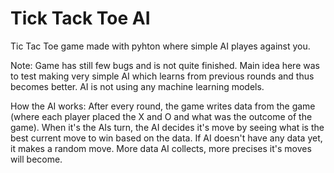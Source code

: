 # Tick Tack Toe AI
Tic Tac Toe game made with pyhton where simple AI playes against you.

Note:
  Game has still few bugs and is not quite finished.
  Main idea here was to test making very simple AI which learns from previous rounds and thus becomes better.
  AI is not using any machine learning models.

How the AI works:
  After every round, the game writes data from the game (where each player placed the X and O and what was the outcome of the game).
  When it's the AIs turn, the AI decides it's move by seeing what is the best current move to win based on the data.
  If AI doesn't have any data yet, it makes a random move.
  More data AI collects, more precises it's moves will become.
